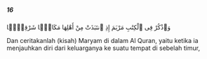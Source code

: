##### 16

<span class="ayah">وَٱذْكُرْ فِى ٱلْكِتَٰبِ مَرْيَمَ إِذِ ٱنتَبَذَتْ مِنْ أَهْلِهَا مَكَانًۭا شَرْقِيًّۭا</span>

<span class="ayah_translation">Dan ceritakanlah (kisah) Maryam di dalam Al Quran, yaitu ketika ia menjauhkan diri dari keluarganya ke suatu tempat di sebelah timur,</span>
